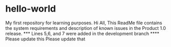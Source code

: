 # hello-world
My first repository for learning purposes.
Hi All,
This ReadMe file contains the system requirements and description of known issues in the Product 1.0 release. 
*** Lines 5,6, and 7 were added in the development branch ****
Please update this
Please update that 
